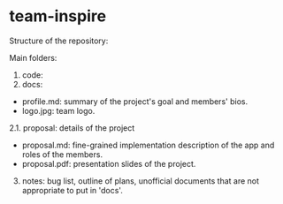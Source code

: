team-inspire
============

Structure of the repository:   

Main folders:   
1. code:   
2. docs:    
+ profile.md: summary of the project's goal and members' bios.
+ logo.jpg: team logo.      

2.1. proposal: details of the project   
+ proposal.md: fine-grained implementation description of the app and roles of the members.
+ proposal.pdf: presentation slides of the project.  
     
3. notes: bug list, outline of plans, unofficial documents that are not appropriate to put in 'docs'.

